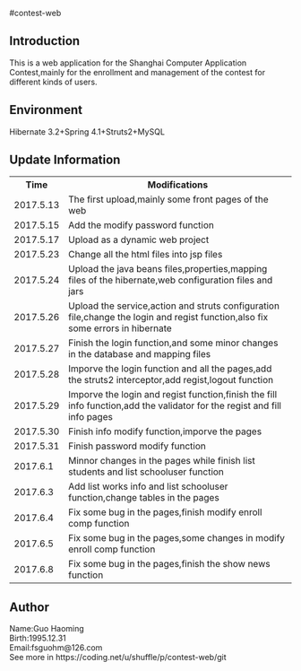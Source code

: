 #contest-web
<h2>Introduction</h2>
<p>This is a web application for the Shanghai Computer Application Contest,mainly for the enrollment and management of the contest for different kinds of users.
</p>

<h2>Environment</h2>
<p>
Hibernate 3.2+Spring 4.1+Struts2+MySQL
</p>
<h2>Update Information</h2>
<table>
<tr>
<th>Time</th>
<th>Modifications</th>
</tr>
<tr>
<td>2017.5.13</td>
<td>The first upload,mainly some front pages of the web</td>
</tr>
<tr>
<td>2017.5.15</td>
<td>Add the modify password function</td>
</tr>
<tr>
<td>2017.5.17</td>
<td>Upload as a dynamic web project</td>
</tr>
<tr>
<td>2017.5.23</td>
<td>Change all the html files into jsp files</td>
</tr>
<tr>
<td>2017.5.24</td>
<td>Upload the java beans files,properties,mapping files of the hibernate,web configuration files and jars</td>
</tr>
<tr>
<td>2017.5.26</td>
<td>Upload the service,action and struts configuration file,change the login and regist function,also fix some errors in hibernate</td>
</tr>
<tr>
<td>2017.5.27</td>
<td>Finish the login function,and some minor changes in the database and mapping files</td>
</tr>
<tr>
<td>2017.5.28</td>
<td>Imporve the login function and all the pages,add the struts2 interceptor,add regist,logout function</td>
</tr>
<tr>
<td>2017.5.29</td>
<td>Imporve the login and regist function,finish the fill info function,add the validator for the regist and fill info pages</td>
</tr>
<tr>
<td>2017.5.30</td>
<td>Finish info modify function,imporve the pages</td>
</tr>
<tr>
<td>2017.5.31</td>
<td>Finish password modify function</td>
</tr>
<tr>
<td>2017.6.1</td>
<td>Minnor changes in the pages while finish list students and list schooluser function</td>
</tr>
<tr>
<td>2017.6.3</td>
<td>Add list works info and list schooluser function,change tables in the pages</td>
</tr>
<tr>
<td>2017.6.4</td>
<td>Fix some bug in the pages,finish modify enroll comp function</td>
</tr>
<tr>
<td>2017.6.5</td>
<td>Fix some bug in the pages,some changes in modify enroll comp function</td>
</tr>
<tr>
<td>2017.6.8</td>
<td>Fix some bug in the pages,finish the show news function</td>
</tr>
</table>

<h2>Author</h2>
<p>Name:Guo Haoming<br/>
Birth:1995.12.31<br/>
Email:fsguohm@126.com<br />
See more in <a>https://coding.net/u/shuffle/p/contest-web/git</a>
</p><br/>
